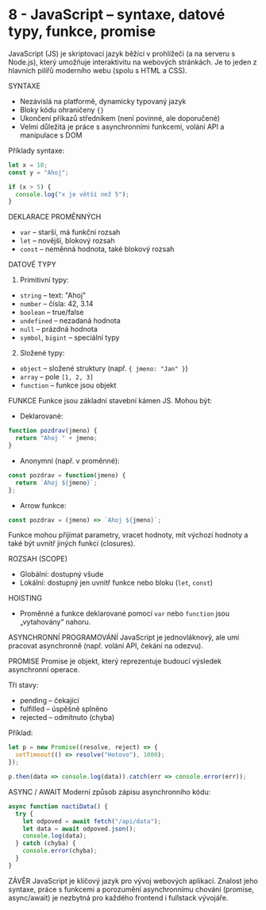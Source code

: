 # 8 - JavaScript – syntaxe, datové typy, funkce, promise
JavaScript (JS) je skriptovací jazyk běžící v prohlížeči (a na serveru s Node.js), který umožňuje interaktivitu na webových stránkách. Je to jeden z hlavních pilířů moderního webu (spolu s HTML a CSS).

SYNTAXE

* Nezávislá na platformě, dynamicky typovaný jazyk
* Bloky kódu ohraničeny `{}`
* Ukončení příkazů středníkem (není povinné, ale doporučené)
* Velmi důležitá je práce s asynchronními funkcemi, volání API a manipulace s DOM

Příklady syntaxe:

```javascript
let x = 10;
const y = "Ahoj";

if (x > 5) {
  console.log("x je větší než 5");
}
```

DEKLARACE PROMĚNNÝCH

* `var` – starší, má funkční rozsah
* `let` – novější, blokový rozsah
* `const` – neměnná hodnota, také blokový rozsah

DATOVÉ TYPY

1. Primitivní typy:

* `string` – text: "Ahoj"
* `number` – čísla: 42, 3.14
* `boolean` – true/false
* `undefined` – nezadaná hodnota
* `null` – prázdná hodnota
* `symbol`, `bigint` – speciální typy

2. Složené typy:

* `object` – složené struktury (např. `{ jmeno: "Jan" }`)
* `array` – pole `[1, 2, 3]`
* `function` – funkce jsou objekt

FUNKCE
Funkce jsou základní stavební kámen JS. Mohou být:

* Deklarované:

```javascript
function pozdrav(jmeno) {
  return "Ahoj " + jmeno;
}
```

* Anonymní (např. v proměnné):

```javascript
const pozdrav = function(jmeno) {
  return `Ahoj ${jmeno}`;
};
```

* Arrow funkce:

```javascript
const pozdrav = (jmeno) => `Ahoj ${jmeno}`;
```

Funkce mohou přijímat parametry, vracet hodnoty, mít výchozí hodnoty a také být uvnitř jiných funkcí (closures).

ROZSAH (SCOPE)

* Globální: dostupný všude
* Lokální: dostupný jen uvnitř funkce nebo bloku (`let`, `const`)

HOISTING

* Proměnné a funkce deklarované pomocí `var` nebo `function` jsou „vytahovány“ nahoru.

ASYNCHRONNÍ PROGRAMOVÁNÍ
JavaScript je jednovláknový, ale umí pracovat asynchronně (např. volání API, čekání na odezvu).

PROMISE
Promise je objekt, který reprezentuje budoucí výsledek asynchronní operace.

Tři stavy:

* pending – čekající
* fulfilled – úspěšně splněno
* rejected – odmítnuto (chyba)

Příklad:

```javascript
let p = new Promise((resolve, reject) => {
  setTimeout(() => resolve("Hotovo"), 1000);
});

p.then(data => console.log(data)).catch(err => console.error(err));
```

ASYNC / AWAIT
Moderní způsob zápisu asynchronního kódu:

```javascript
async function nactiData() {
  try {
    let odpoved = await fetch("/api/data");
    let data = await odpoved.json();
    console.log(data);
  } catch (chyba) {
    console.error(chyba);
  }
}
```

ZÁVĚR
JavaScript je klíčový jazyk pro vývoj webových aplikací. Znalost jeho syntaxe, práce s funkcemi a porozumění asynchronnímu chování (promise, async/await) je nezbytná pro každého frontend i fullstack vývojáře.
